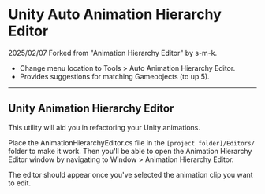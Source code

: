 Unity Auto Animation Hierarchy Editor
================================

2025/02/07
Forked from "Animation Hierarchy Editor" by s-m-k.
- Change menu location to Tools > Auto Animation Hierarchy Editor.
- Provides suggestions for matching Gameobjects (to up 5).

----------------------

Unity Animation Hierarchy Editor
---

This utility will aid you in refactoring your Unity animations.

Place the AnimationHierarchyEditor.cs file in the `[project folder]/Editors/` folder to make it work. Then you'll be able to open the Animation Hierarchy Editor window by navigating to Window > Animation Hierarchy Editor.

The editor should appear once you've selected the animation clip you want to edit.
